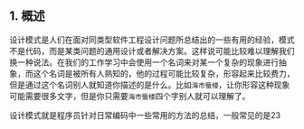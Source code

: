 ## 1. 概述

设计模式是人们在面对同类型软件工程设计问题所总结出的一些有用的经验，模式不是代码，而是某类问题的通用设计或者解决方案。这样说可能比较难以理解我们换一种说法。在我们的工作学习中会使用一个名词来对某一个复杂的现象进行抽象，而这个名词是被所有人熟知的，他的过程可能比较复杂，形容起来比较费力，但是通过这个名词别人就知道你描述的是什么。比如```海市蜃楼```，让你形容这种现象可能需要很多文字，但是你只需要```海市蜃楼```四个字别人就可以理解了。

设计模式就是程序员针对日常编码中一些常用的方法的总结，一般常见的是23